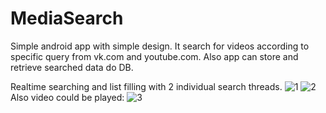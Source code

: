 MediaSearch
===========

Simple android app with simple design. 
It search for videos according to specific query from vk.com and youtube.com. 
Also app can store and retrieve searched data do DB.

Realtime searching and list filling with 2 individual search threads.
![1](http://imageshack.us/a/img194/9231/ud36.png)
![2](http://imageshack.us/a/img202/1821/nuf6.png)
Also video could be played:
![3](http://imageshack.us/a/img28/1876/xze5.png)


